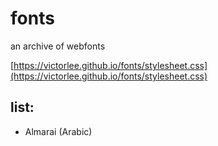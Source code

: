 # fonts

an archive of webfonts

[https://victorlee.github.io/fonts/stylesheet.css](https://victorlee.github.io/fonts/stylesheet.css)

## list:

- Almarai (Arabic)
